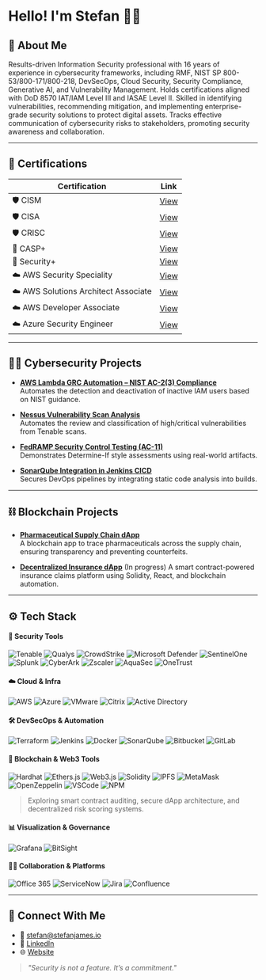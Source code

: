 # Hello! I'm Stefan 👋🏼

## 🔐 About Me

Results-driven Information Security professional with 16 years of experience in cybersecurity frameworks, including RMF, NIST SP 800-53/800-171/800-218, DevSecOps, Cloud Security, Security Compliance, Generative AI, and Vulnerability Management. Holds certifications aligned with DoD 8570 IAT/IAM Level III and IASAE Level II. Skilled in identifying vulnerabilities, recommending mitigation, and implementing enterprise-grade security solutions to protect digital assets. Tracks effective communication of cybersecurity risks to stakeholders, promoting security awareness and collaboration.

---

## 🧾 Certifications

| Certification | Link |
|--------------|------|
| 🛡️ CISM | [View](https://www.credly.com/badges/0322d0b0-ff54-4e87-9515-79ba04f8d932/public_url) |
| 🛡️ CISA | [View](https://www.credly.com/badges/106bebb4-57ce-4ba6-ad28-d18c8faaf5e0/public_url) |
| 🛡️ CRISC | [View](https://www.credly.com/badges/ad2ab250-d8c0-49cd-a51c-5354316ab1c2/public_url) |
| 🔐 CASP+ | [View](https://www.credly.com/badges/21bc5095-21ec-4616-8edf-0ab624cc6ef0/public_url) |
| 🔐 Security+ | [View](https://www.credly.com/badges/81797799-3e3c-480d-b0c6-8bcc0fef0b34/public_url) |
| ☁️ AWS Security Speciality | [View](https://www.credly.com/badges/891ca4a5-cefa-42e7-a014-5dfc4e6a629b/public_url) |
| ☁️ AWS Solutions Architect Associate | [View](https://www.youracclaim.com/earner/earned/badge/e8859516-4785-45ea-8e30-de2a789ed351) |
| ☁️ AWS Developer Associate | [View](https://www.youracclaim.com/earner/earned/badge/cd669bc3-4f92-44bd-9d57-0fed17e80d43) |
| ☁️ Azure Security Engineer | [View](https://learn.microsoft.com/api/credentials/share/en-us/StefanJames-1950/542BAC940A105A04?sharingId=C9A42C554B9954F6) |

---

## 👨‍💻 Cybersecurity Projects

- **[AWS Lambda GRC Automation – NIST AC-2(3) Compliance](https://github.com/stefanjames/aws-lambda-inactive-iam-users)**  
  Automates the detection and deactivation of inactive IAM users based on NIST guidance.

- **[Nessus Vulnerability Scan Analysis](https://github.com/stefanjames/vulnerability-scan-results-analysis)**  
  Automates the review and classification of high/critical vulnerabilities from Tenable scans.

- **[FedRAMP Security Control Testing (AC-11)](https://github.com/stefanjames/security-control-testing)**  
  Demonstrates Determine-If style assessments using real-world artifacts.

- **[SonarQube Integration in Jenkins CICD](https://github.com/stefanjames/sonarqube-integration)**  
  Secures DevOps pipelines by integrating static code analysis into builds.

---

## ⛓️ Blockchain Projects

- **[Pharmaceutical Supply Chain dApp](https://github.com/stefanjames/secure-pharma-tracker)**  
  A blockchain app to trace pharmaceuticals across the supply chain, ensuring transparency and preventing counterfeits.

- **[Decentralized Insurance dApp](https://github.com/stefanjames/decentralized-insurance-dapp)** (In progress)
  A smart contract-powered insurance claims platform using Solidity, React, and blockchain automation.

---

## ⚙️ Tech Stack

#### 🔐 Security Tools  

![Tenable](https://img.shields.io/badge/Tenable-0077C8?style=flat&logo=tenable&logoColor=white)
![Qualys](https://img.shields.io/badge/Qualys-E1181C?style=flat)
![CrowdStrike](https://img.shields.io/badge/CrowdStrike-E4002B?style=flat&logo=crowdstrike&logoColor=white)
![Microsoft Defender](https://img.shields.io/badge/Defender-0066B8?style=flat&logo=microsoft&logoColor=white)
![SentinelOne](https://img.shields.io/badge/SentinelOne-5D00A8?style=flat)
![Splunk](https://img.shields.io/badge/Splunk-000000?style=flat&logo=splunk)
![CyberArk](https://img.shields.io/badge/CyberArk-002D72?style=flat)
![Zscaler](https://img.shields.io/badge/Zscaler-0059A9?style=flat)
![AquaSec](https://img.shields.io/badge/Aqua%20Security-0A70F5?style=flat)
![OneTrust](https://img.shields.io/badge/OneTrust-1E8F4D?style=flat)

#### ☁️ Cloud & Infra

![AWS](https://img.shields.io/badge/AWS-232F3E?style=flat&logo=amazonaws)
![Azure](https://img.shields.io/badge/Azure-0078D4?style=flat&logo=microsoftazure)
![VMware](https://img.shields.io/badge/VMware-607078?style=flat&logo=vmware)
![Citrix](https://img.shields.io/badge/Citrix-000000?style=flat)
![Active Directory](https://img.shields.io/badge/Active%20Directory-0081CB?style=flat&logo=microsoft)

#### 🛠 DevSecOps & Automation

![Terraform](https://img.shields.io/badge/Terraform-623CE4?style=flat&logo=terraform)
![Jenkins](https://img.shields.io/badge/Jenkins-D24939?style=flat&logo=jenkins)
![Docker](https://img.shields.io/badge/Docker-2496ED?style=flat&logo=docker)
![SonarQube](https://img.shields.io/badge/SonarQube-4E9BCD?style=flat&logo=sonarqube)
![Bitbucket](https://img.shields.io/badge/Bitbucket-0052CC?style=flat&logo=bitbucket)
![GitLab](https://img.shields.io/badge/GitLab-FC6D26?style=flat&logo=gitlab)

#### 🔗 Blockchain & Web3 Tools

![Hardhat](https://img.shields.io/badge/Hardhat-111111?style=flat&logo=ethereum&logoColor=yellow)
![Ethers.js](https://img.shields.io/badge/Ethers.js-353535?style=flat)
![Web3.js](https://img.shields.io/badge/Web3.js-F16822?style=flat)
![Solidity](https://img.shields.io/badge/Solidity-363636?style=flat&logo=solidity)
![IPFS](https://img.shields.io/badge/IPFS-65C2CB?style=flat&logo=ipfs)
![MetaMask](https://img.shields.io/badge/MetaMask-F6851B?style=flat&logo=metamask)
![OpenZeppelin](https://img.shields.io/badge/OpenZeppelin-4E5EE4?style=flat)
![VSCode](https://img.shields.io/badge/VSCode-007ACC?style=flat&logo=visualstudiocode)
![NPM](https://img.shields.io/badge/NPM-CB3837?style=flat&logo=npm&logoColor=white)

> Exploring smart contract auditing, secure dApp architecture, and decentralized risk scoring systems.

#### 📊 Visualization & Governance

![Grafana](https://img.shields.io/badge/Grafana-F46800?style=flat&logo=grafana)
![BitSight](https://img.shields.io/badge/BitSight-1F1F1F?style=flat)

#### 🧑‍💼 Collaboration & Platforms

![Office 365](https://img.shields.io/badge/Microsoft_365-D83B01?style=flat&logo=microsoftoffice)
![ServiceNow](https://img.shields.io/badge/ServiceNow-000000?style=flat&logo=servicenow)
![Jira](https://img.shields.io/badge/Jira-0052CC?style=flat&logo=jira)
![Confluence](https://img.shields.io/badge/Confluence-172B4D?style=flat&logo=confluence)


---

## 🤳 Connect With Me

- 📧 [stefan@stefanjames.io](mailto:stefan@stefanjames.io)  
- 💼 [LinkedIn](https://www.linkedin.com/in/stefan-james/)  
- 🌐 [Website](https://www.stefanjames.io/)  

> *"Security is not a feature. It’s a commitment."*
